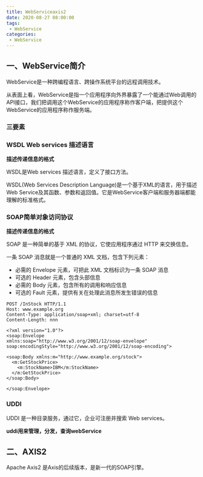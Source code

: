 ```yaml
---
title: WebServiceaxis2
date: 2020-08-27 08:00:00
tags:
 - WebService
categories:
 - WebService
---
```

## 一、WebService简介

WebService是一种跨编程语言、跨操作系统平台的远程调用技术。

从表面上看，WebService是指一个应用程序向外界暴露了一个能通过Web调用的API接口，我们把调用这个WebService的应用程序称作客户端，把提供这个WebService的应用程序称作服务端。

### 三要素

### WSDL Web services 描述语言

**描述传递信息的格式**

WSDL是Web services 描述语言，定义了接口方法。

WSDL(Web Services Description Language)是一个基于XML的语言，用于描述Web Service及其函数、参数和返回值。它是WebService客户端和服务器端都能理解的标准格式。

###  SOAP简单对象访问协议

**描述传递信息的格式**

SOAP 是一种简单的基于 XML 的协议，它使应用程序通过 HTTP 来交换信息。

一条 SOAP 消息就是一个普通的 XML 文档，包含下列元素：

- 必需的 Envelope 元素，可把此 XML 文档标识为一条 SOAP 消息
- 可选的 Header 元素，包含头部信息
- 必需的 Body 元素，包含所有的调用和响应信息
- 可选的 Fault 元素，提供有关在处理此消息所发生错误的信息

```
POST /InStock HTTP/1.1
Host: www.example.org
Content-Type: application/soap+xml; charset=utf-8
Content-Length: nnn

<?xml version="1.0"?>
<soap:Envelope
xmlns:soap="http://www.w3.org/2001/12/soap-envelope"
soap:encodingStyle="http://www.w3.org/2001/12/soap-encoding">

<soap:Body xmlns:m="http://www.example.org/stock">
  <m:GetStockPrice>
    <m:StockName>IBM</m:StockName>
  </m:GetStockPrice>
</soap:Body>

</soap:Envelope>
```

### UDDI

UDDI 是一种目录服务，通过它，企业可注册并搜索 Web services。

 **uddi用来管理，分发，查询webService**



## 二、AXIS2

Apache Axis2 是Axis的后续版本，是新一代的SOAP引擎。





































